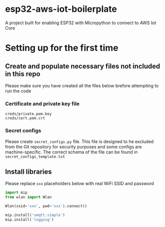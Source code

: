 # esp32-aws-iot-boilerplate
A project built for enabling ESP32 with Micropython to connect to AWS Iot Core

# Setting up for the first time

## Create and populate necessary files not included in this repo
Please make sure you have created all the files below brefore attempting to run the code

### Certificate and private key file
```
creds/private.pem.key
creds/cert.pem.crt
```

### Secret configs
Please create `secret_configs.py` file.
This file is designed to he excluded from the Git repository for security purposes and some configs are machine-specific.
The correct schema of the file can be found in `secret_configs_template.txt`

## Install libraries
Please replace `xxx` placeholders below with real WiFi SSID and password
```python
import mip
from wlan import Wlan

Wlan(ssid='xxx', pwd='xxx').connect()

mip.install('umqtt.simple')
mip.install('logging')
```
